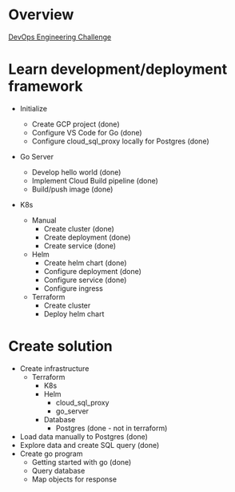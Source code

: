 # Overview

[DevOps Engineering Challenge](https://gist.github.com/VortoEng/53a027df8665b2bcca160b8256393f4f)

# Learn development/deployment framework

* Initialize
    * Create GCP project (done)
    * Configure VS Code for Go (done)
    * Configure cloud_sql_proxy locally for Postgres (done)

* Go Server
    * Develop hello world (done)
    * Implement Cloud Build pipeline (done)
    * Build/push image (done)
* K8s
    * Manual
        * Create cluster (done)
        * Create deployment (done)
        * Create service (done)
    * Helm
        * Create helm chart (done)
        * Configure deployment (done)
        * Configure service (done)
        * Configure ingress
    * Terraform
        * Create cluster
        * Deploy helm chart

# Create solution

* Create infrastructure
    * Terraform
        * K8s
        * Helm
            * cloud_sql_proxy
            * go_server
        * Database
            * Postgres (done - not in terraform)
* Load data manually to Postgres (done)
* Explore data and create SQL query (done)
* Create go program
    * Getting started with go (done)
    * Query database
    * Map objects for response